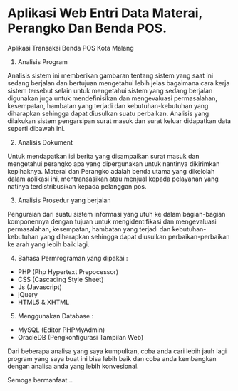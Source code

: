 # Aplikasi Web Entri Data Materai, Perangko Dan Benda POS.
Aplikasi Transaksi Benda POS Kota Malang
1. Analisis Program

Analisis sistem ini memberikan gambaran tentang sistem yang saat ini sedang berjalan dan bertujuan mengetahui lebih jelas bagaimana cara kerja sistem tersebut selain untuk mengetahui sistem yang sedang berjalan digunakan juga untuk mendefinisikan dan mengevaluasi permasalahan, kesempatan, hambatan yang terjadi dan kebutuhan-kebutuhan yang diharapkan sehingga dapat diusulkan suatu perbaikan. Analisis yang dilakukan sistem pengarsipan surat masuk dan surat keluar didapatkan data seperti dibawah ini.

2. Analisis Dokument

Untuk mendapatkan isi berita yang disampaikan surat masuk dan mengetahui perangko apa yang dipergunakan untuk nantinya dikirimkan kepihaknya.
Materai dan Perangko adalah benda utama yang dikelolah dalam aplikasi ini, mentransasikan atau menjual kepada pelayanan yang natinya terdistribusikan kepada pelanggan pos.

3. Analisis Prosedur yang berjalan

Penguraian dari suatu sistem informasi yang utuh ke dalam bagian-bagian komponennya dengan tujuan untuk mengidentifikasi dan mengevaluasi permasalahan, kesempatan, hambatan yang terjadi dan kebutuhan-kebutuhan yang diharapkan sehingga dapat diusulkan perbaikan-perbaikan ke arah yang lebih baik lagi.

4. Bahasa Permrograman yang dipakai : 
- PHP (Php Hypertext Prepocessor)
- CSS (Cascading Style Sheet)
- Js (Javascript)
- jQuery
- HTML5 & XHTML

5. Menggunakan Database :
- MySQL (Editor PHPMyAdmin)
- OracleDB (Pengkonfigurasi Tampilan Web)

Dari beberapa analisa yang saya kumpulkan, coba anda cari lebih jauh lagi program yang saya buat ini bisa lebih baik dan coba anda kembangkan dengan analisa anda yang lebih konvesional.

Semoga bermanfaat...
